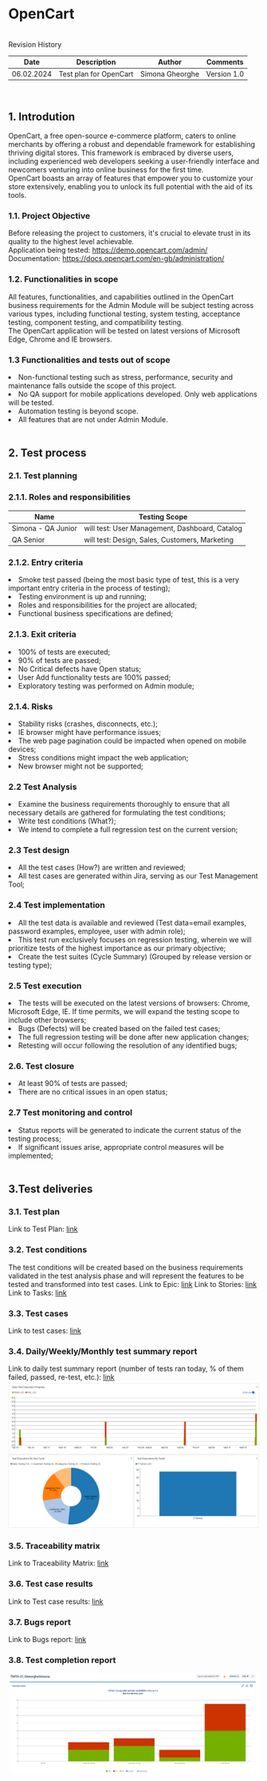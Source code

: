 # OpenCart
<br> 
Revision History 

| Date	    |Description	          |Author	          |Comments     |
|-----------|-----------------------|-----------------|-------------|
|06.02.2024	|Test plan for OpenCart	|Simona Gheorghe 	| Version 1.0 | 

<br>

## 1. Introdution 
<p>OpenCart, a free open-source e-commerce platform, caters to online merchants by offering a robust and dependable framework for establishing thriving digital stores. This framework is embraced by diverse users, including experienced web developers seeking a user-friendly interface and newcomers venturing into online business for the first time. <br>
OpenCart boasts an array of features that empower you to customize your store extensively, enabling you to unlock its full potential with the aid of its tools.</p>

### 1.1.	Project Objective
Before releasing the project to customers, it's crucial to elevate trust in its quality to the highest level achievable. <br>
Application being tested: https://demo.opencart.com/admin/<br>
Documentation: https://docs.opencart.com/en-gb/administration/

### 1.2.	Functionalities in scope
All features, functionalities, and capabilities outlined in the OpenCart business requirements for the Admin Module will be subject testing across various types, including functional testing, system testing, acceptance testing, component testing, and compatibility testing. <br>
The OpenCart application will be tested on latest versions of Microsoft Edge, Chrome and IE browsers. 

### 1.3 Functionalities and tests out of scope<ul>
<li>Non-functional testing such as stress, performance, security and maintenance falls outside the scope of this project.
<li>No QA support for mobile applications developed. Only web applications will be tested.</li>
<li>Automation testing is beyond scope.</li>
<li>All features that are not under Admin Module.</li> </ul>

<br> 

## 2. Test process
### 2.1. Test planning
### 2.1.1. Roles and responsibilities
|Name                |              Testing Scope                               |
|--------------------|----------------------------------------------------------|
|Simona - QA Junior  | 	will test: User Management, Dashboard, Catalog          |
|QA Senior           |	will test: Design, Sales, Customers, Marketing          |

### 2.1.2. Entry criteria <ul>
<li>Smoke test passed (being the most basic type of test, this is a very important entry criteria in the process of testing);</li>
<li>Testing environment is up and running;</li>
<li>Roles and responsibilities for the project are allocated;</li>
<li>Functional business specifications are defined; </li></ul>

### 2.1.3. Exit criteria<ul>
<li>  100% of tests are executed;</li>
<li>90% of tests are passed;</li>
<li>No Critical defects have Open status;</li>
<li>User Add functionality tests are 100% passed;</li>
<li>Exploratory testing was performed on Admin module; </li></ul>

### 2.1.4. Risks<ul>
<li>Stability risks (crashes, disconnects, etc.);</li>
<li>IE browser might have performance issues;</li>
<li>The web page pagination could be impacted when opened on mobile devices;</li>
<li>Stress conditions might impact the web application;</li>
<li>New browser might not be supported;</li></uL>

### 2.2 Test Analysis  <ul>
<li>Examine the business requirements thoroughly to ensure that all necessary details are gathered for formulating the test conditions; </li>
<li>Write test conditions (What?);</li>
<Li>We intend to complete a full regression test on the current version; </Li></ul>

### 2.3 Test design <ul> 
<li>	All the test cases (How?) are written and reviewed; </li>
<li>	All test cases are generated within Jira, serving as our Test Management Tool; </li>

### 2.4 Test implementation <ul> 
<li> All the test data is available and reviewed (Test data=email examples, password examples, employee, user with admin role);</li>
<li>This test run exclusively focuses on regression testing, wherein we will prioritize tests of the highest importance as our primary objective;</li>
<li>Create the test suites (Cycle Summary) (Grouped by release version or testing type);</li>

### 2.5 Test execution <ul>
<li>The tests will be executed on the latest versions of browsers: Chrome, Microsoft Edge, IE. If time permits, we will expand the testing scope to include other browsers; </li>
<li>Bugs (Defects) will be created based on the failed test cases;</li>
<li>The full regression testing will be done after new application changes; </li>
<li>Retesting will occur following the resolution of any identified bugs; </li> </ul>

### 2.6. Test closure <ul>
<li>At least 90% of tests are passed;</li>
<li>There are no critical issues in an open status; </li> </ul>

### 2.7 Test monitoring and control <ul> 
<li>Status reports will be generated to indicate the current status of the testing process;</li>
<li> If significant issues arise, appropriate control measures will be implemented; </li><br>

## 3.Test deliveries 
### 3.1. Test plan

Link to Test Plan: [link](https://github.com/SimonaGheorghe/Jira/blob/main/Test%20Plan%20-%20OpenCart.docx)

### 3.2. Test conditions 
The test conditions will be created based on the business requirements validated in the test analysis phase and will represent the features to be tested and transformed into test cases.
Link to Epic: [link](https://github.com/SimonaGheorghe/Jira/blob/main/GheorgheSimonaStefania-Epic.pdf)
Link to Stories: [link](https://github.com/SimonaGheorghe/Jira/blob/main/GheorgheSimonaStefania-Stories.pdf)
Link to Tasks: [link](https://github.com/SimonaGheorghe/Jira/blob/main/GheorgheSimonaStefania-Tasks.pdf)

###  3.3. Test cases
Link to test cases: [link](https://github.com/SimonaGheorghe/Jira/blob/main/GheorgheSimonaStefania-Tests-Steps.pdf)

### 3.4. Daily/Weekly/Monthly test summary report
Link to daily test summary report (number of tests ran today, % of them failed, passed, re-test, etc.): [link](https://github.com/SimonaGheorghe/Jira/blob/main/Monthly_summary.pdf)
![monthlysummary](https://github.com/SimonaGheorghe/Jira/blob/main/Monthly_summary%20.png)
![monthlysummary](https://github.com/SimonaGheorghe/Jira/blob/main/Monthly_summary2.png)

### 3.5. Traceability matrix
Link to Traceability Matrix: [link](https://github.com/SimonaGheorghe/Jira/blob/main/Traceability_Matrix.pdf)

### 3.6. Test case results
Link to Test case results:  [link](https://github.com/SimonaGheorghe/Jira/blob/main/GheorgheSimonaStefania-Tests-Execution.pdf)

### 3.7. Bugs report
Link to Bugs report: [link](https://github.com/SimonaGheorghe/Jira/blob/main/GheorgheSimonaStefania-Bugs.pdf)

### 3.8. Test completion report
![Completionreport](https://github.com/SimonaGheorghe/Jira/blob/main/Test_completion_report.jpg)


